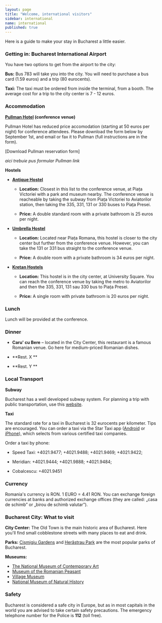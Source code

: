 ```yaml
---
layout: page
title: "Welcome, international visitors"
sidebar: international
name: international
published: true
---
```


Here is a guide to make your stay in Bucharest a little easier. 

### Getting in: Bucharest International Airport

You have two options to get from the airport to the city:

**Bus:** Bus 783 will take you into the city. You will need to purchase a bus card (1.59 euros) and a trip (80 eurocents). 

**Taxi:** The taxi must be ordered from inside the terminal, from a booth. The average cost for a trip to the city center is 7 - 12 euros. 


### Accommodation

**[Pullman Hotel](http://www.accorhotels.com/gb/hotel-1714-pullman-bucharest-world-trade-center/index.shtml) (conference venue)**

Pullman Hotel has reduced price accomodation (starting at 50 euros per night) for conference attendees. Please download the form below by September 1st, and email or fax it to Pullman (full instructions are in the form). 

[Download Pullman reservation form] 

_aici trebuie pus formular Pullman link_

**Hostels**

- **[Antique Hostel](http://www.booking.com/hotel/ro/antique-hostel.en-gb.html)** 

	- **Location:** Closest in this list to the conference venue, at Piața Victoriei with a park and museum nearby. The conference venue is reacheable by taking the subway from Piața Victoriei to Aviatorilor station, then taking the 335, 331, 131 or 330 buses to Piața Presei. 

	- **Price:** A double standard room with a private bathroom is 25 euros per night. 

- **[Umbrella Hostel](http://www.booking.com/hotel/ro/umbrella-hostel.en-gb.html)** 

	- **Location:** Located near Piața Romana, this hostel is closer to the city center but further from the conference venue. However, you can take the 131 or 331 bus straight to the conference venue. 
    
    - **Price:** A double room with a private bathroom is 34 euros per night.

- **[Kretan Hostels](http://www.booking.com/hotel/ro/kretan-hostel.en-gb.html)** 
	
    - **Location:** This hostel is in the city center, at University Square. You can reach the conference venue by taking the metro to Aviatorilor and then the 335, 331, 131 sau 330 bus to Piața Presei. 
    
    - **Price:** A single room with private bathroom is 20 euros per night. 

### Lunch

Lunch will be provided at the conference.

### Dinner
- **Caru' cu Bere** – located in the City Center, this restaurant is a famous Romanian venue. Go here for medium-priced Romanian dishes.

- **Rest. X **

- **Rest. Y **


### Local Transport

**Subway**

Bucharest has a well developed subway system. For planning a trip with public transportation, use this [website](http://transporturban.ro/en/bucuresti/). 

**Taxi**

The standard rate for a taxi in Bucharest is 32 eurocents per kilometer. Tips are encouraged. You can order a taxi via the Star Taxi app ([Android](https://play.google.com/store/apps/details?id=ro.startaxi.android.client) or [iPhone](http://itunes.apple.com/ro/app/star-taxi/id564195177?mt=8&uo=4)), which selects from various certified taxi companies.

Order a taxi by phone: 

- Speed Taxi: +4021.9477; +4021.9488; +4021.9469; +4021.9422;

- Meridian: +4021.9444; +4021.9888; +4021.9484;

- Cobalcescu: +4021.9451

### Currency

Romania's currency is RON. 1 EURO =  4.41 RON. You can exchange foreign currencies at banks and authorized exchange offices (they are called: „casa de schimb” or „birou de schimb valutar”). 

### Bucharest City: What to visit

**City Center:** The Old Town is the main historic area of Bucharest. Here you'll find small cobblestone streets with many places to eat and drink.

**Parks:** [Cișmigiu Gardens](http://goo.gl/maps/omtss) and [Herăstrau Park](http://goo.gl/maps/pb6Xe) are the most popular parks of Bucharest. 

**Museums:** 

- [The National Museum of Contemporary Art](http://www.mnac.ro/) 
- [Museum of the Romanian Peasant](http://www.muzeultaranuluiroman.ro/home.html)
- [Village Museum](http://www.muzeul-satului.ro/)
- [National Museum of Natural History](http://www.antipa.ro/en)

### Safety
Bucharest is considered a safe city in Europe, but as in most capitals in the world you are advised to take certain safety precautions. The emergency telephone number for the Police is **112** (toll free).